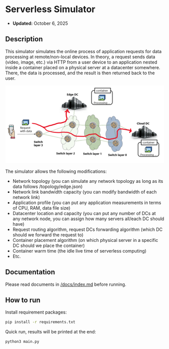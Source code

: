 # Serverless Simulator
- **Updated:** October 6, 2025

## Description

This simulator simulates the online process of application requests for data processing at remote/non-local devices. In theory, a request sends data (video, image, etc.) via HTTP from a user device to an application nested inside a container placed on a physical server at a datacenter somewhere. There, the data is processed, and the result is then returned back to the user.

![General Architecture](/docs/figures/general.PNG)

The simulator allows the following modifications:
- Network topology (you can simulate any network topology as long as its data follows /topology/edge.json)
- Network link bandwidth capacity (you can modify bandwidth of each network link)
- Application profile (you can put any application measurements in terms of CPU, RAM, data file size)
- Datacenter location and capacity (you can put any number of DCs at any network node, you can assign how many servers all/each DC should have)
- Request routing algorithm, request DCs forwarding algorithm (which DC should we forward the request to)
- Container placement algorithm (on which physical server in a specific DC should we place the container)
- Container warm time (the idle live time of serverless computing)
- Etc.

## Documentation

Please read documents in [/docs/index.md](/docs/index.md) before running.

## How to run

Install requirement packages:
```bash
pip install -r requirements.txt
```

Quick run, results will be printed at the end:
```bash
python3 main.py
```







